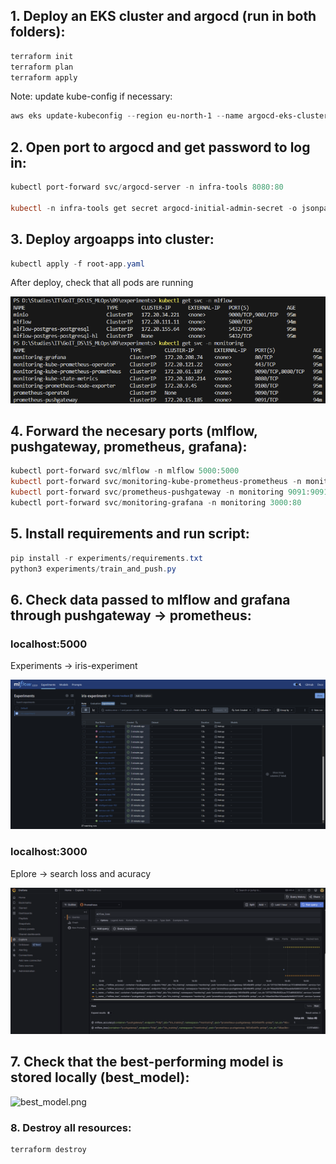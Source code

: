 ## 1. Deploy an EKS cluster and argocd (run in both folders):

```powershell
terraform init
terraform plan
terraform apply
```
Note: update kube-config if necessary:
```powershell
aws eks update-kubeconfig --region eu-north-1 --name argocd-eks-cluster
```
## 2. Open port to argocd and get password to log in:

```powershell
kubectl port-forward svc/argocd-server -n infra-tools 8080:80

kubectl -n infra-tools get secret argocd-initial-admin-secret -o jsonpath="{.data.password}" | ForEach-Object { [System.Text.Encoding]::UTF8.GetString([System.Convert]::FromBase64String($_)) }
```
## 3. Deploy argoapps into  cluster:

```powershell
kubectl apply -f root-app.yaml
```

After deploy, check that all pods are running

![kube-pods.png](kube-pods.png)

## 4. Forward the necesary ports (mlflow, pushgateway, prometheus, grafana):

```powershell
kubectl port-forward svc/mlflow -n mlflow 5000:5000
kubectl port-forward svc/monitoring-kube-prometheus-prometheus -n monitoring 9090:9090
kubectl port-forward svc/prometheus-pushgateway -n monitoring 9091:9091 
kubectl port-forward svc/monitoring-grafana -n monitoring 3000:80

```

## 5. Install requirements and run script:

```powershell
pip install -r experiments/requirements.txt
python3 experiments/train_and_push.py
```

## 6. Check data passed to mlflow and grafana through pushgateway -> prometheus:

### localhost:5000
Experiments -> iris-experiment

![mlflow_UI.png](mlflow_UI.png)

### localhost:3000
Eplore -> search loss and acuracy

![grafana_UI.png](grafana_UI.png)

## 7. Check that the best-performing model is stored locally (best_model):

![best_model.png](best_model.png)

### 8. Destroy all resources:

```powershell
terraform destroy

```

